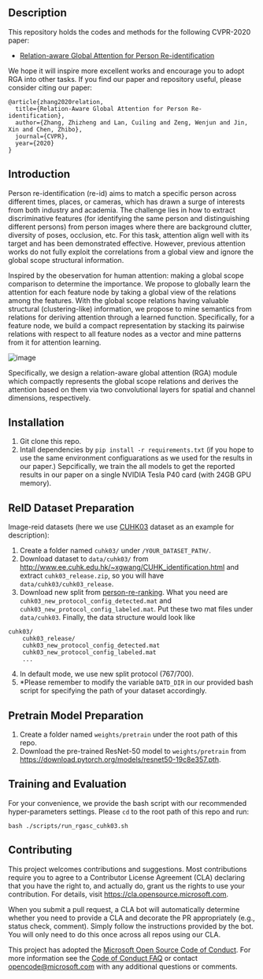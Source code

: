 ## Description
This repository holds the codes and methods for the following CVPR-2020 paper:
- [Relation-aware Global Attention for Person Re-identification](https://arxiv.org/pdf/1904.02998.pdf)

We hope it will inspire more excellent works and encourage you to adopt RGA into other tasks. If you find our paper and repository useful, please consider citing our paper:

```
@article{zhang2020relation,
  title={Relation-Aware Global Attention for Person Re-identification},
  author={Zhang, Zhizheng and Lan, Cuiling and Zeng, Wenjun and Jin, Xin and Chen, Zhibo},
  journal={CVPR},
  year={2020}
}
```

## Introduction
Person re-identification (re-id) aims to match a specific person across different times, places, or cameras, which has drawn a surge of interests from both industry and academia. The challenge lies in how to extract discriminative features (for identifying the same person and distinguishing different persons) from person images where there are background clutter, diversity of poses, occlusion, etc. For this task, attention align well with its target and has been demonstrated effective. However, previous attention works do not fully exploit the correlations from a global view and ignore the global scope structural information.

Inspired by the obeservation for human attention: making a global scope comparison to determine the importance. We propose to globally learn the attention for each feature node by taking a global view of the relations among the features. With the global scope relations having valuable structural (clustering-like) information, we propose to mine semantics from relations for deriving attention through a learned function. Specifically, for a feature node, we build a compact representation by stacking its pairwise relations with respect to all feature nodes as a vector and mine patterns from it for attention learning.

![image](https://github.com/microsoft/Relation-Aware-Global-Attention-Networks/blob/master/diagrams/spatial_channel_RGA.png)

Specifically, we design a relation-aware global attention (RGA) module which compactly represents the global scope relations and derives the attention based on them via two convolutional layers for spatial and channel dimensions, respectively.

## Installation

1. Git clone this repo.
2. Intall dependencies by `pip install -r requirements.txt` (if you hope to use the same environment configuarations as we used for the results in our paper.)
Sepcifically, we train the all models to get the reported results in our paper on a single NVIDIA Tesla P40 card (with 24GB GPU memory).

## ReID Dataset Preparation
Image-reid datasets (here we use [CUHK03](https://www.cv-foundation.org/openaccess/content_cvpr_2014/papers/Li_DeepReID_Deep_Filter_2014_CVPR_paper.pdf) dataset as an example for description):

1. Create a folder named `cuhk03/` under `/YOUR_DATASET_PATH/`.
2. Download dataset to `data/cuhk03/` from http://www.ee.cuhk.edu.hk/~xgwang/CUHK_identification.html and extract `cuhk03_release.zip`, so you will have `data/cuhk03/cuhk03_release`.
3. Download new split from [person-re-ranking](https://github.com/zhunzhong07/person-re-ranking/tree/master/evaluation/data/CUHK03). What you need are `cuhk03_new_protocol_config_detected.mat` and `cuhk03_new_protocol_config_labeled.mat`. Put these two mat files under `data/cuhk03`. Finally, the data structure would look like
```
cuhk03/
    cuhk03_release/
    cuhk03_new_protocol_config_detected.mat
    cuhk03_new_protocol_config_labeled.mat
    ...
```
4. In default mode, we use new split protocol (767/700).
5. *Please remember to modify the variable `DATD_DIR` in our provided bash script for specifying the path of your dataset accordingly.

## Pretrain Model Preparation

1. Create a folder named `weights/pretrain` under the root path of this repo.
2. Download the pre-trained ResNet-50 model to `weights/pretrain` from https://download.pytorch.org/models/resnet50-19c8e357.pth.

## Training and Evaluation

For your convenience, we provide the bash script with our recommended hyper-parameters settings. Please `cd` to the root path of this repo and run:

`bash ./scripts/run_rgasc_cuhk03.sh`

## Contributing

This project welcomes contributions and suggestions.  Most contributions require you to agree to a
Contributor License Agreement (CLA) declaring that you have the right to, and actually do, grant us
the rights to use your contribution. For details, visit https://cla.opensource.microsoft.com.

When you submit a pull request, a CLA bot will automatically determine whether you need to provide
a CLA and decorate the PR appropriately (e.g., status check, comment). Simply follow the instructions
provided by the bot. You will only need to do this once across all repos using our CLA.

This project has adopted the [Microsoft Open Source Code of Conduct](https://opensource.microsoft.com/codeofconduct/).
For more information see the [Code of Conduct FAQ](https://opensource.microsoft.com/codeofconduct/faq/) or
contact [opencode@microsoft.com](mailto:opencode@microsoft.com) with any additional questions or comments.

